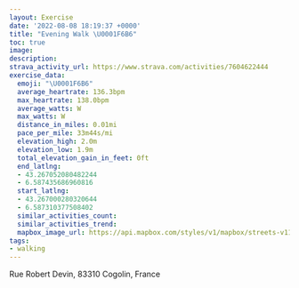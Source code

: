 ```yaml
---
layout: Exercise
date: '2022-08-08 18:19:37 +0000'
title: "Evening Walk \U0001F6B6"
toc: true
image:
description:
strava_activity_url: https://www.strava.com/activities/7604622444
exercise_data:
  emoji: "\U0001F6B6"
  average_heartrate: 136.3bpm
  max_heartrate: 138.0bpm
  average_watts: W
  max_watts: W
  distance_in_miles: 0.01mi
  pace_per_mile: 33m44s/mi
  elevation_high: 2.0m
  elevation_low: 1.9m
  total_elevation_gain_in_feet: 0ft
  end_latlng:
  - 43.267052080482244
  - 6.587435686960816
  start_latlng:
  - 43.267000280320644
  - 6.587310377508402
  similar_activities_count:
  similar_activities_trend:
  mapbox_image_url: https://api.mapbox.com/styles/v1/mapbox/streets-v11/static/path-5+787af2-1.0(wqagGuqeg%40EKCK),pin-s-s+e5b22e(6.58731,43.267),pin-s-f+89ae00(6.587430000000001,43.267050000000005)/auto/800x800?access_token=pk.eyJ1Ijoiam9zaGJlY2ttYW4iLCJhIjoiY205eWR2aDd1MWZ6djJrbXc4a3M0bWZleiJ9.XiG9OWkNcZk2QzjJbxLB4A
tags:
- walking
---
```




Rue Robert Devin, 83310 Cogolin, France
